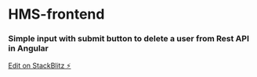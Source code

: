 # HMS-frontend

### Simple input with submit button to delete a user from Rest API in Angular

[Edit on StackBlitz ⚡️](https://stackblitz.com/edit/hms-frontend)

